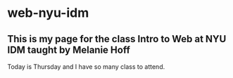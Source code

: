 # web-nyu-idm

## This is my page for the class Intro to Web at NYU IDM taught by Melanie Hoff

Today is Thursday and I have so many class to attend.
